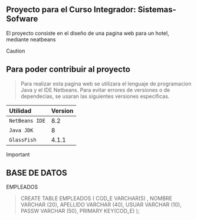## Proyecto para el Curso Integrador: Sistemas-Sofware

El proyecto consiste en el diseño de una pagina web para un hotel, mediante neatbeans 

> [!CAUTION]
> ## Para poder contribuir al proyecto
> > Para realizar esta pagina web se utilizara el lenguaje de programacion Java y el IDE Netbeans.
> Para evitar errores de versiones o de dependecias, se usaran las siguientes versiones especificas.
> > 
> | Utilidad    | Version     |
> | :---------- | :---------- |
> | `NetBeans IDE`  | 8.2          |
> | `Java JDK`  | 8           |
> | `GlassFish` | 4.1.1      |

>[!IMPORTANT]
> ## BASE DE DATOS
> 
>  EMPLEADOS
> > CREATE TABLE EMPLEADOS (
    COD_E VARCHAR(5) ,
    NOMBRE VARCHAR (20),
    APELLIDO VARCHAR (40),
    USUAR VARCHAR (10),
    PASSW VARCHAR (50),
    PRIMARY KEY(COD_E)
> > );
